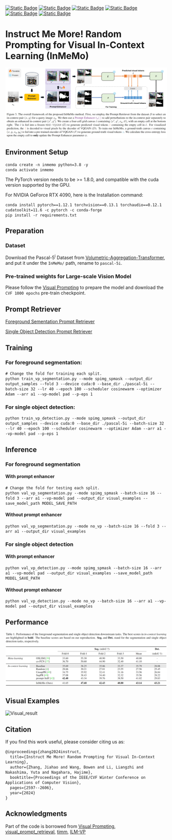 [![Static Badge](https://img.shields.io/badge/WACV-2024-blue)](https://wacv2024.thecvf.com/)
[![Static Badge](https://img.shields.io/badge/InMeMo-ArXiv-b31b1b)](https://arxiv.org/abs/2311.03648)
[![Static Badge](https://img.shields.io/badge/InMeMo-PDF-pink)](https://arxiv.org/pdf/2311.03648.pdf)
[![Static Badge](https://img.shields.io/badge/PyTorch-1.12.1-orange)](https://pytorch.org/get-started/previous-versions/#linux-and-windows-10)
[![Static Badge](https://img.shields.io/badge/cudatoolkit-11.6-1f5e96)](https://developer.nvidia.com/cuda-11-6-0-download-archive)
[![Static Badge](https://img.shields.io/badge/Python-3.8-blue)](https://www.python.org/downloads/release/python-380/)

# Instruct Me More! Random Prompting for Visual In-Context Learning (InMeMo)

![InMeMo](Figure/inmemo.png)

## Environment Setup
```
conda create -n inmemo python=3.8 -y
conda activate inmemo
```
The PyTorch version needs to be >= 1.8.0, and compatible with the cuda version supported by the GPU.

For NVIDIA GeForce RTX 4090, here is the Installation command:
```
conda install pytorch==1.12.1 torchvision==0.13.1 torchaudio==0.12.1 cudatoolkit=11.6 -c pytorch -c conda-forge
pip install -r requirements.txt
```
## Preparation
### Dataset
Download the Pascal-5<sup>i</sup> Dataset from [Volumetric-Aggregation-Transformer](https://github.com/Seokju-Cho/Volumetric-Aggregation-Transformer), and put it under the ```InMeMo/``` path, rename to ```pascal-5i```.
### Pre-trained weights for Large-scale Vision Model
Please follow the [Visual Prompting](https://github.com/amirbar/visual_prompting) to prepare the model and download the ```CVF 1000 epochs``` pre-train checkpoint.
## Prompt Retriever
[Foreground Sementation Prompt Retriever](./Segmentation.md)

[Single Object Detection Prompt Retriever](./Detection.md)
## Training
### For foreground segmentation:
```
# Change the fold for training each split.
python train_vp_segmentation.py --mode spimg_spmask --output_dir output_samples --fold 3 --device cuda:0 --base_dir ./pascal-5i --batch-size 32 --lr 40 --epoch 100 --scheduler cosinewarm --optimizer Adam --arr a1 --vp-model pad --p-eps 1
```
### For single object detection:
```
python train_vp_detection.py --mode spimg_spmask --output_dir output_samples --device cuda:0 --base_dir ./pascal-5i --batch-size 32 --lr 40 --epoch 100 --scheduler cosinewarm --optimizer Adam --arr a1 --vp-model pad --p-eps 1
```

## Inference
### For foreground segmentation
#### With prompt enhancer
```
# Change the fold for testing each split.
python val_vp_segmentation.py --mode spimg_spmask --batch-size 16 --fold 3 --arr a1 --vp-model pad --output_dir visual_examples --save_model_path MODEL_SAVE_PATH
```
#### Without prompt enhancer
```
python val_vp_segmentation.py --mode no_vp --batch-size 16 --fold 3 --arr a1 --output_dir visual_examples
```
### For single object detection
#### With prompt enhancer
```
python val_vp_detection.py --mode spimg_spmask --batch-size 16 --arr a1 --vp-model pad --output_dir visual_examples --save_model_path MODEL_SAVE_PATH
```
#### Without prompt enhancer
```
python val_vp_detection.py --mode no_vp --batch-size 16 --arr a1 --vp-model pad --output_dir visual_examples
```

## Performance

![Performance](Figure/performance.png)

## Visual Examples

![Visual_result](Figure/visual_examples.png)

## Citation
If you find this work useful, please consider citing us as: 
```
@inproceedings{zhang2024instruct,
  title={Instruct Me More! Random Prompting for Visual In-Context Learning},
  author={Zhang, Jiahao and Wang, Bowen and Li, Liangzhi and Nakashima, Yuta and Nagahara, Hajime},
  booktitle={Proceedings of the IEEE/CVF Winter Conference on Applications of Computer Vision},
  pages={2597--2606},
  year={2024}
}
```
## Acknowledgments
Part of the code is borrowed from [Visual Prompting](https://github.com/amirbar/visual_prompting), [visual_prompt_retrieval](https://github.com/ZhangYuanhan-AI/visual_prompt_retrieval), [timm](https://github.com/huggingface/pytorch-image-models), [ILM-VP](https://github.com/OPTML-Group/ILM-VP)
